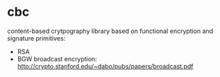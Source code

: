 # cbc
content-based crytpography library based on functional encryption and signature primitives:

- RSA
- BGW broadcast encryption: http://crypto.stanford.edu/~dabo/pubs/papers/broadcast.pdf
